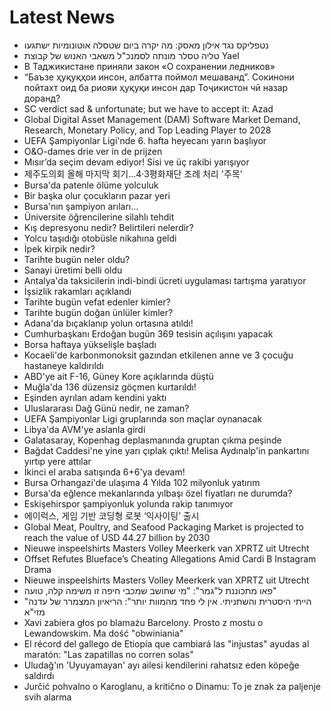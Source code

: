 # Latest News
-  נטפליקס נגד אילון מאסק: מה יקרה ביום שטסלה אוטונומיות ישתגעו
-  טליה טסלר מונתה לסמנכ"ל משאבי האנוש של קבוצת Yael
-  В Таджикистане приняли закон «О сохранении ледников»
-  “Баъзе ҳуқуқҳои инсон, албатта поймол мешаванд”. Сокинони пойтахт оид ба риояи ҳуқуқи инсон дар Тоҷикистон чӣ назар доранд?
-  SC verdict sad & unfortunate; but we have to accept it: Azad
-  Global Digital Asset Management (DAM) Software Market Demand, Research, Monetary Policy, and Top Leading Player to 2028
-  UEFA Şampiyonlar Ligi'nde 6. hafta heyecanı yarın başlıyor
-  O&O-dames drie ver in de prijzen
-  Mısır’da seçim devam ediyor! Sisi ve üç rakibi yarışıyor
-  제주도의회 올해 마지막 회기...4·3평화재단 조례 처리 '주목'
-  Bursa'da patenle ölüme yolculuk
-  Bir başka olur çocukların pazar yeri
-  Bursa'nın şampiyon arıları...
-  Üniversite öğrencilerine silahlı tehdit
-  Kış depresyonu nedir? Belirtileri nelerdir?
-  Yolcu taşıdığı otobüsle nikahına geldi
-  İpek kirpik nedir?
-  Tarihte bugün neler oldu?
-  Sanayi üretimi belli oldu
-  Antalya'da taksicilerin indi-bindi ücreti uygulaması tartışma yaratıyor
-  İşsizlik rakamları açıklandı
-  Tarihte bugün vefat edenler kimler?
-  Tarihte bugün doğan ünlüler kimler?
-  Adana'da bıçaklanıp yolun ortasına atıldı!
-  Cumhurbaşkanı Erdoğan bugün 369 tesisin açılışını yapacak
-  Borsa haftaya yükselişle başladı
-  Kocaeli'de karbonmonoksit gazından etkilenen anne ve 3 çocuğu hastaneye kaldırıldı
-  ABD'ye ait F-16, Güney Kore açıklarında düştü
-  Muğla'da 136 düzensiz göçmen kurtarıldı!
-  Eşinden ayrılan adam kendini yaktı
-  Uluslararası Dağ Günü nedir, ne zaman?
-  UEFA Şampiyonlar Ligi gruplarında son maçlar oynanacak
-  Libya'da AVM'ye aslanla girdi
-  Galatasaray, Kopenhag deplasmanında gruptan çıkma peşinde
-  Bağdat Caddesi'ne yine yarı çıplak çıktı! Melisa Aydınalp'in pankartını yırtıp yere attılar
-  İkinci el araba satışında 6+6'ya devam!
-  Bursa Orhangazi'de ulaşıma 4 Yılda 102 milyonluk yatırım
-  Bursa'da eğlence mekanlarında yılbaşı özel fiyatları ne durumda?
-  Eskişehirspor şampiyonluk yolunda rakip tanımıyor
-  에이럭스, 게임 기반 코딩형 로봇 ‘익사이팅’ 출시
-  Global Meat, Poultry, and Seafood Packaging Market is projected to reach the value of USD 44.27 billion by 2030
-  Nieuwe inspeelshirts Masters Volley Meerkerk van XPRTZ uit Utrecht
-  Offset Refutes Blueface’s Cheating Allegations Amid Cardi B Instagram Drama
-  Nieuwe inspeelshirts Masters Volley Meerkerk van XPRTZ uit Utrecht
-  פאו מתכוננת ל"גמר": "מי שחושב שמכבי חיפה זו משימה קלה, טועה"
-  "הייתי היסטרית והשתניתי. אין לי פחד מהמוות יותר": הריאיון המצמרר של עדנה מזי"א
-  Xavi zabiera głos po blamażu Barcelony. Prosto z mostu o Lewandowskim. Ma dość "obwiniania"
-  El récord del gallego de Etiopía que cambiará las "injustas" ayudas al maratón: "Las zapatillas no corren solas"
-  Uludağ'ın 'Uyuyamayan' ayı ailesi kendilerini rahatsız eden köpeğe saldırdı
-  Jurčić pohvalno o Karoglanu, a kritično o Dinamu: To je znak za paljenje svih alarma

